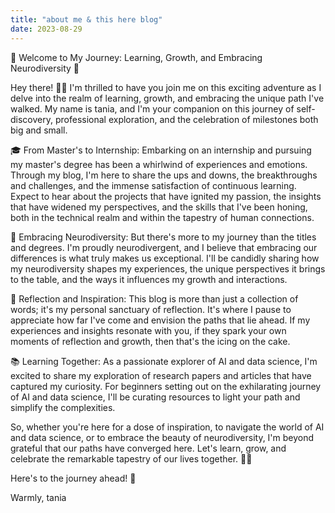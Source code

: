 ```yaml
---
title: "about me & this here blog"
date: 2023-08-29
---
```


🌟 Welcome to My Journey: Learning, Growth, and Embracing Neurodiversity 🌟

Hey there! 👋🏽 I'm thrilled to have you join me on this exciting adventure as I delve into the realm of learning, growth, and embracing the unique path I've walked. My name is tania, and I'm your companion on this journey of self-discovery, professional exploration, and the celebration of milestones both big and small.

🎓 From Master's to Internship:
Embarking on an internship and pursuing my master's degree has been a whirlwind of experiences and emotions. Through my blog, I'm here to share the ups and downs, the breakthroughs and challenges, and the immense satisfaction of continuous learning. Expect to hear about the projects that have ignited my passion, the insights that have widened my perspectives, and the skills that I've been honing, both in the technical realm and within the tapestry of human connections.

🌈 Embracing Neurodiversity:
But there's more to my journey than the titles and degrees. I'm proudly neurodivergent, and I believe that embracing our differences is what truly makes us exceptional. I'll be candidly sharing how my neurodiversity shapes my experiences, the unique perspectives it brings to the table, and the ways it influences my growth and interactions.

🌱 Reflection and Inspiration:
This blog is more than just a collection of words; it's my personal sanctuary of reflection. It's where I pause to appreciate how far I've come and envision the paths that lie ahead. If my experiences and insights resonate with you, if they spark your own moments of reflection and growth, then that's the icing on the cake.

📚 Learning Together:
As a passionate explorer of AI and data science, I'm excited to share my exploration of research papers and articles that have captured my curiosity. For beginners setting out on the exhilarating journey of AI and data science, I'll be curating resources to light your path and simplify the complexities.

So, whether you're here for a dose of inspiration, to navigate the world of AI and data science, or to embrace the beauty of neurodiversity, I'm beyond grateful that our paths have converged here. Let's learn, grow, and celebrate the remarkable tapestry of our lives together. 🌱🧠

Here's to the journey ahead! 🚀

Warmly,
tania
